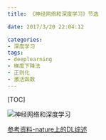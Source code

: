 ```yaml
---
title: 《神经网络和深度学习》节选

date: 2017/3/20 22:04:12

categories:
- 深度学习
tags:
- deeplearning
- 梯度下降法
- 正则化
- 激活函数
---
```

[TOC]

![神经网络和深度学习][1]
<!--more-->
[参考资料-nature上的DL综述](http://www.nature.com/nature/journal/v521/n7553/pdf/nature14539.pdf)


  [1]: https://www.github.com/DragonFive/CVBasicOp/raw/master/1499827436670.jpg
